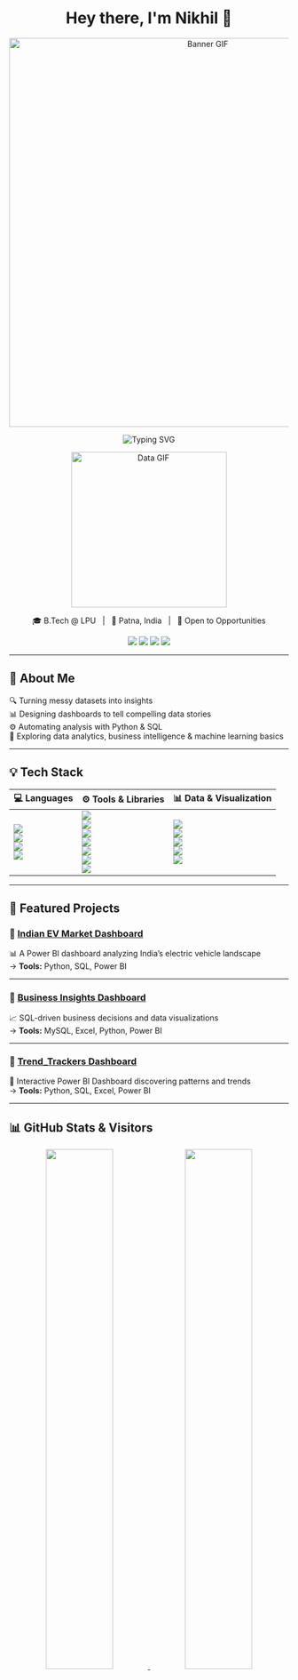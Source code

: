 <!-- README.md -->

<h1 align="center">Hey there, I'm Nikhil 👋</h1>

<p align="center">
  <img src="https://cdn.dribbble.com/users/134049/screenshots/2857560/media/3eb3694bb474fb5f91887fd67a780728.gif" width="700" alt="Banner GIF" />
</p>

<p align="center">
  <img src="https://readme-typing-svg.herokuapp.com?font=Fira+Code&size=22&pause=1000&color=64C3D0&center=true&vCenter=true&width=500&lines=Data+Analyst+in+the+Making...;Python+%7C+SQL+%7C+Power+BI+%7C+Excel;Loves+Finding+Stories+in+Data" alt="Typing SVG" />
</p>

<p align="center">
  <img src="https://cdn.dribbble.com/users/2134093/screenshots/6031839/media/bb2d2b8b424d236fc595e71f2c2d9b65.gif" width="280" alt="Data GIF" />
</p>

<p align="center">
  🎓 B.Tech @ LPU &nbsp; | &nbsp; 📍 Patna, India &nbsp; | &nbsp; 💼 Open to Opportunities  
</p>

<p align="center">
  <a href="https://linkedin.com/in/nikhil-kumar-001a812b0"><img src="https://img.shields.io/badge/-LinkedIn-0077B5?style=for-the-badge&logo=linkedin&logoColor=white&labelColor=0077B5" /></a>
  <a href="mailto:nikhilkumar9276@gmail.com"><img src="https://img.shields.io/badge/-Gmail-D14836?style=for-the-badge&logo=gmail&logoColor=white&labelColor=D14836" /></a>
  <a href="https://nikhil9276.github.io/"><img src="https://img.shields.io/badge/-Portfolio-0096c7?style=for-the-badge&logo=google-chrome&logoColor=white&labelColor=0096c7" /></a>
  <a href="https://github.com/nikhil9276/nikhil9276.github.io/raw/main/Nikhil's_Resume.pdf" download>
    <img src="https://img.shields.io/badge/-Resume-495057?style=for-the-badge&logo=adobeacrobatreader&logoColor=white&labelColor=495057" />
  </a>
</p>

---

## 🚀 About Me

🔍 Turning messy datasets into insights  
📊 Designing dashboards to tell compelling data stories  
⚙️ Automating analysis with Python & SQL  
🎯 Exploring data analytics, business intelligence & machine learning basics  

---

## 💡 Tech Stack

| 💻 Languages | ⚙️ Tools & Libraries | 📊 Data & Visualization |
|-------------|----------------------|--------------------------|
| <img src="https://img.shields.io/badge/Python-3776AB?style=for-the-badge&logo=python&logoColor=white&labelColor=3776AB" /> <br> <img src="https://img.shields.io/badge/SQL-336791?style=for-the-badge&logo=postgresql&logoColor=white&labelColor=336791" /> <br> <img src="https://img.shields.io/badge/HTML5-E34F26?style=for-the-badge&logo=html5&logoColor=white" /> <br> <img src="https://img.shields.io/badge/CSS3-1572B6?style=for-the-badge&logo=css3&logoColor=white" /> | <img src="https://img.shields.io/badge/Pandas-150458?style=for-the-badge&logo=pandas&logoColor=white" /> <br> <img src="https://img.shields.io/badge/Numpy-013243?style=for-the-badge&logo=numpy&logoColor=white" /> <br> <img src="https://img.shields.io/badge/Jupyter-F37626?style=for-the-badge&logo=jupyter&logoColor=white" /> <br> <img src="https://img.shields.io/badge/Git-F05032?style=for-the-badge&logo=git&logoColor=white" /> <br> <img src="https://img.shields.io/badge/GitHub-181717?style=for-the-badge&logo=github&logoColor=white" /> <br> <img src="https://img.shields.io/badge/Google%20Sheets-34A853?style=for-the-badge&logo=google-sheets&logoColor=white" /> <br> <img src="https://img.shields.io/badge/VS%20Code-007ACC?style=for-the-badge&logo=visual-studio-code&logoColor=white" /> | <img src="https://img.shields.io/badge/Power%20BI-F2C811?style=for-the-badge&logo=powerbi&logoColor=black" /> <br> <img src="https://img.shields.io/badge/Excel-217346?style=for-the-badge&logo=microsoft-excel&logoColor=white" /> <br> <img src="https://img.shields.io/badge/Matplotlib-004D7A?style=for-the-badge&logo=plotly&logoColor=white" /> <br> <img src="https://img.shields.io/badge/Data%20Cleaning-blue?style=for-the-badge" /> <br> <img src="https://img.shields.io/badge/Data%20Storytelling-8E44AD?style=for-the-badge" /> |

---

## 🔗 Featured Projects

### 📌 [Indian EV Market Dashboard](https://github.com/hema2781/Indian-EV-Market-Dashboard)  
📊 A Power BI dashboard analyzing India’s electric vehicle landscape  
→ **Tools:** Python, SQL, Power BI  

---

### 📌 [Business Insights Dashboard](https://github.com/nikhil9276/SQL-Sleuths)  
📈 SQL-driven business decisions and data visualizations  
→ **Tools:** MySQL, Excel, Python, Power BI  

---

### 📌 [Trend_Trackers Dashboard](https://github.com/Ashutosh1020/Trend_Trackers)  
🚀 Interactive Power BI Dashboard discovering patterns and trends  
→ **Tools:** Python, SQL, Excel, Power BI  

---

## 📊 GitHub Stats & Visitors

<div align="center">

<a href="https://github.com/nikhil9276">
  <img src="https://github-readme-stats.vercel.app/api?username=nikhil9276&show_icons=true&theme=radical&hide_border=false&title_color=64C3D0&icon_color=F2C811&text_color=ffffff&bg_color=0d1117" width="49%" />
</a>
<a href="https://github.com/nikhil9276">
  <img src="https://github-readme-streak-stats.herokuapp.com/?user=nikhil9276&theme=radical&hide_border=false&ring=F2C811&fire=64C3D0&currStreakNum=ffffff&sideNums=ffffff&sideLabels=64C3D0&dates=aaaaaa" width="49%" />
</a>

<img src="https://github-readme-activity-graph.vercel.app/graph?username=nikhil9276&theme=react-dark&bg_color=0d1117&color=64C3D0&line=F2C811&point=ffffff&hide_border=false" width="100%" />

<img src="https://komarev.com/ghpvc/?username=nikhil9276&label=Visitors&color=64C3D0&style=for-the-badge" />

</div>

---

<p align="center">
  🚀 *"Exploring data, finding insights, and making it all beautiful."*
</p>
